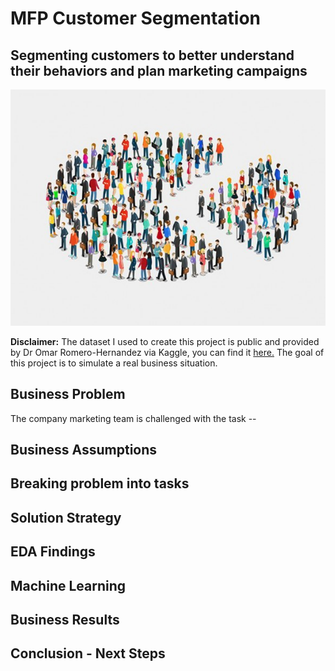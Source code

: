 # MFP Customer Segmentation

## Segmenting customers to better understand their behaviors and plan marketing campaigns

 !["Customersegmentation"](https://github.com/mvrcosp/CustomerSegmentation/blob/main/img/customersegmentation.jpg)

**Disclaimer:** The dataset I used to create this project is public and provided by Dr Omar Romero-Hernandez via Kaggle, you can find it [here.](https://www.kaggle.com/imakash3011/customer-personality-analysis) The goal of this project is to simulate a real business situation.

## Business Problem

The company marketing team is challenged with the task  --

## Business Assumptions


## Breaking problem into tasks


## Solution Strategy

## EDA Findings

## Machine Learning

## Business Results

## Conclusion - Next Steps
